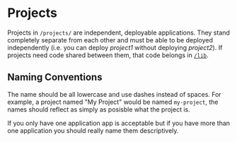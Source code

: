 # Projects

Projects in `/projects/` are independent, deployable applications. They stand completely separate from each other and must be able to be deployed independently (i.e. you can deploy _project1_ without deploying _project2_). If projects need code shared between them, that code belongs in [`/lib`](../lib/).

## Naming Conventions

The name should be all lowercase and use dashes instead of spaces. For example, a project named "My Project" would be named `my-project`, the names should reflect as simply as posisble what the project is.

If you only have one application app is acceptable but if you have more than one application you should really name them descriptively.
